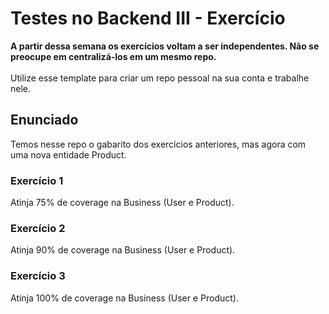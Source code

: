 # Testes no Backend III - Exercício

<strong>A partir dessa semana os exercícios voltam a ser independentes. Não se preocupe em centralizá-los em um mesmo repo.</strong>
<br><br>
Utilize esse template para criar um repo pessoal na sua conta e trabalhe nele.

## Enunciado

Temos nesse repo o gabarito dos exercícios anteriores, mas agora com uma nova entidade Product.

### Exercício 1

Atinja 75% de coverage na Business (User e Product).

### Exercício 2

Atinja 90% de coverage na Business (User e Product).

### Exercício 3

Atinja 100% de coverage na Business (User e Product).
